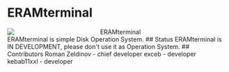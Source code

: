 # ERAMterminal
<div style="text-align:center">
  <img alt="ERAMterminal" src="https://b.dexpaz.ru/logotype.png" style="display: block;
  margin:auto">
</div>
ERAMterminal is simple Disk Operation System.
## Status
ERAMterminal is IN DEVELOPMENT, please don't use it as Operation System.
## Contributors
Roman Zeldinov - chief developer
exceb - developer
kebab11xxl - developer
